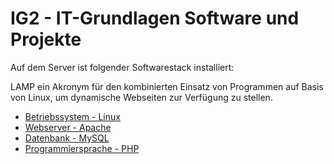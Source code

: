 # IG2 - IT-Grundlagen Software und Projekte

Auf dem Server ist folgender Softwarestack installiert:

LAMP ein Akronym für den kombinierten Einsatz von Programmen auf Basis von Linux, um dynamische Webseiten zur Verfügung zu stellen.

* [Betriebssystem - Linux](https://ubuntu.com)
* [Webserver - Apache](https://apache.org)
* [Datenbank - MySQL](https://www.mysql.com/)
* [Programmiersprache - PHP](https://de.wikipedia.org/wiki/PHP)

